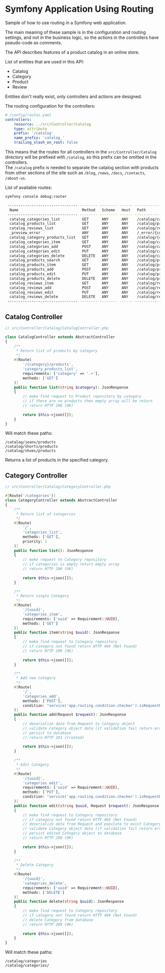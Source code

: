 # Symfony Application Using Routing

Sample of how to use routing in a Symfony web application.  

The main meaning of these sample is in the configuration and routing settings, and not in the business logic, so the actions in the controllers have pseudo-code as comments.  

The API describes features of a product catalog in an online store.  

List of entities that are used in this API:
- Catalog
- Category
- Product
- Review

Entities don't really exist, only controllers and actions are designed.

The routing configuration for the controllers:  
```yaml
# /config/routes.yaml
controllers:
    resource: ../src/Controller/Catalog
    type: attribute
    prefix: '/catalog'
    name_prefix: 'catalog_'
    trailing_slash_on_root: false
```

This means that the routes for all controllers in the `src/Controller/Catalog` directory will be prefixed with `/catalog`, so this prefix can be omitted in the controllers.  
The `/catalog` prefix is needed to separate the catalog section with products from other sections of the site such as `/blog`, `/news`, `/docs`, `/contacts`, `/about-us`.  

List of available routes:
```bash
symfony console debug:router
```
```bash
 -------------------------------- -------- -------- ------ ------------------------------ 
  Name                             Method   Scheme   Host   Path                          
 -------------------------------- -------- -------- ------ ------------------------------ 
  catalog_categories_list          GET      ANY      ANY    /catalog/categories/          
  catalog_products_list            GET      ANY      ANY    /catalog/products/            
  catalog_reviews_list             GET      ANY      ANY    /catalog/reviews/             
  _preview_error                   ANY      ANY      ANY    /_error/{code}.{_format}      
  catalog_category_products_list   GET      ANY      ANY    /catalog/{category}/products  
  catalog_categories_item          GET      ANY      ANY    /catalog/categories/{uuid}    
  catalog_categories_add           POST     ANY      ANY    /catalog/categories/          
  catalog_categories_edit          PUT      ANY      ANY    /catalog/categories/{uuid}    
  catalog_categories_delete        DELETE   ANY      ANY    /catalog/categories/{uuid}    
  catalog_products_search          GET      ANY      ANY    /catalog/products/            
  catalog_products_item            GET      ANY      ANY    /catalog/products/{uuid}      
  catalog_products_add             POST     ANY      ANY    /catalog/products/            
  catalog_products_edit            PUT      ANY      ANY    /catalog/products/{uuid}      
  catalog_products_delete          DELETE   ANY      ANY    /catalog/products/{uuid}      
  catalog_reviews_item             GET      ANY      ANY    /catalog/reviews/{uuid}       
  catalog_reviews_add              POST     ANY      ANY    /catalog/reviews/             
  catalog_reviews_edit             PUT      ANY      ANY    /catalog/reviews/{uuid}       
  catalog_reviews_delete           DELETE   ANY      ANY    /catalog/reviews/{uuid}       
 -------------------------------- -------- -------- ------ ------------------------------
```

## Catalog Controller
```php
// src/Controller/Catalog/CatalogController.php

class CatalogController extends AbstractController
{
    /**
     * Return list of products by category
     */
    #[Route(
        '/{category}/products',
        'category_products_list',
        requirements: ['category' => '.+'],
        methods: ['GET']
    )]
    public function list(string $category): JsonResponse
    {
        // make find request to Product repository by category
        // if there are no products then empty array will be return
        // return HTTP 200 (OK)
        
        return $this->json([]);
    }
}
```

Will match these paths:
```
/catalog/jeans/products
/catalog/shorts/products
/catalog/shoes/products
```
Returns a list of products in the specified category.

## Category Controller
```php
// src/Controller/Catalog/CategoryController.php

#[Route('/categories')]
class CategoryController extends AbstractController
{
    /**
     * Return list of categories
     */
    #[Route(
        '/',
        'categories_list',
        methods: ['GET'],
        priority: 1
    )]
    public function list(): JsonResponse
    {
        // make request to Category repository
        // if categories is empty return empty array
        // return HTTP 200 (OK)
        
        return $this->json([]);
    }

    /**
     * Return single Category
     */
    #[Route(
        '/{uuid}',
        'categories_item',
        requirements: ['uuid' => Requirement::UUID],
        methods: ['GET']
    )]
    public function item(string $uuid): JsonResponse
    {
        // make find request to Category repository
        // if category not found return HTTP 404 (Not Found)
        // return HTTP 200 (OK)
        
        return $this->json([]);
    }

    /**
     * Add new Category
     */
    #[Route(
        '/',
        'categories_add',
        methods: ['POST'],
        condition: "service('app.routing.condition.checker').isRequestBodyNotEmpty(request)"
    )]
    public function add(Request $request): JsonResponse
    {
        // deserialize data from Request to Category object
        // validate Category object data (if validation fail return error message with status HTTP 400 (Bad Request))
        // persist to database
        // return HTTP 201 (Created)
        
        return $this->json([]);
    }

    /**
     * Edit Category
     */
    #[Route(
        '/{uuid}',
        'categories_edit',
        requirements: ['uuid' => Requirement::UUID],
        methods: ['PUT'],
        condition: "service('app.routing.condition.checker').isRequestBodyNotEmpty(request)"
    )]
    public function edit(string $uuid, Request $request): JsonResponse
    {
        // make find request to Category repository
        // if category not found return HTTP 404 (Not Found)
        // deserialize data from Request and populate to exist Category object
        // validate Category object data (if validation fail return error message with status HTTP 400 (Bad Request))
        // persist edited Category object to database
        // return HTTP 200 (OK)
        
        return $this->json([]);
    }

    /**
     * Delete Category
     */
    #[Route(
        '/{uuid}',
        'categories_delete',
        requirements: ['uuid' => Requirement::UUID],
        methods: ['DELETE']
    )]
    public function delete(string $uuid): JsonResponse
    {
        // make find request to Category repository
        // if category not found return HTTP 404 (Not Found)
        // delete Category from database
        // return HTTP 200 (OK)
        
        return $this->json([]);
    }
}
```

Will match these paths:
```
/catalog/categories
/catalog/categories/
```
